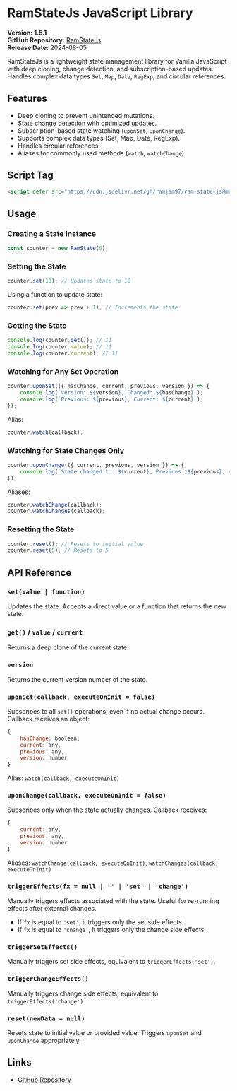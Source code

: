 # RamStateJs JavaScript Library

**Version: 1.5.1**  
**GitHub Repository:** [RamStateJs](https://github.com/ramjam97/ram-state-js)  
**Release Date:** 2024-08-05  

RamStateJs is a lightweight state management library for Vanilla JavaScript with deep cloning, change detection, and subscription-based updates. Handles complex data types `Set`, `Map`, `Date`, `RegExp`, and circular references.

## Features
- Deep cloning to prevent unintended mutations.
- State change detection with optimized updates.
- Subscription-based state watching (`uponSet`, `uponChange`).
- Supports complex data types (Set, Map, Date, RegExp).
- Handles circular references.
- Aliases for commonly used methods (`watch`, `watchChange`).

## Script Tag
```html
<script defer src="https://cdn.jsdelivr.net/gh/ramjam97/ram-state-js@master/ram-state.min.js"></script>
```

## Usage
### Creating a State Instance
```js
const counter = new RamState(0);
```

### Setting the State
```js
counter.set(10); // Updates state to 10
```
Using a function to update state:
```js
counter.set(prev => prev + 1); // Increments the state
```

### Getting the State
```js
console.log(counter.get()); // 11
console.log(counter.value); // 11
console.log(counter.current); // 11
```

### Watching for Any Set Operation
```js
counter.uponSet(({ hasChange, current, previous, version }) => {
    console.log(`Version: ${version}, Changed: ${hasChange}`);
    console.log(`Previous: ${previous}, Current: ${current}`);
});
```
Alias:
```js
counter.watch(callback);
```

### Watching for State Changes Only
```js
counter.uponChange(({ current, previous, version }) => {
    console.log(`State changed to: ${current}, Previous: ${previous}, Version: ${version}`);
});
```
Aliases:
```js
counter.watchChange(callback);
counter.watchChanges(callback);
```

### Resetting the State
```js
counter.reset(); // Resets to initial value
counter.reset(5); // Resets to 5
```

## API Reference
### `set(value | function)`
Updates the state. Accepts a direct value or a function that returns the new state.

### `get()` / `value` / `current`
Returns a deep clone of the current state.

### `version`
Returns the current version number of the state.

### `uponSet(callback, executeOnInit = false)`
Subscribes to all `set()` operations, even if no actual change occurs. Callback receives an object:
```js
{
    hasChange: boolean,
    current: any,
    previous: any,
    version: number
}
```
Alias: `watch(callback, executeOnInit)`

### `uponChange(callback, executeOnInit = false)`
Subscribes only when the state actually changes. Callback receives:
```js
{
    current: any,
    previous: any,
    version: number
}
```
Aliases: `watchChange(callback, executeOnInit)`, `watchChanges(callback, executeOnInit)`

### `triggerEffects(fx = null | '' | 'set' | 'change')`
Manually triggers effects associated with the state. Useful for re-running effects after external changes.

- If `fx` is equal to `'set'`, it triggers only the set side effects.
- If `fx` is equal to `'change'`, it triggers only the change side effects.

### `triggerSetEffects()`
Manually triggers set side effects, equivalent to `triggerEffects('set')`.

### `triggerChangeEffects()`
Manually triggers change side effects, equivalent to `triggerEffects('change')`.

### `reset(newData = null)`
Resets state to initial value or provided value. Triggers `uponSet` and `uponChange` appropriately.

## Links
- [GitHub Repository](https://github.com/ramjam97/ram-state-js)